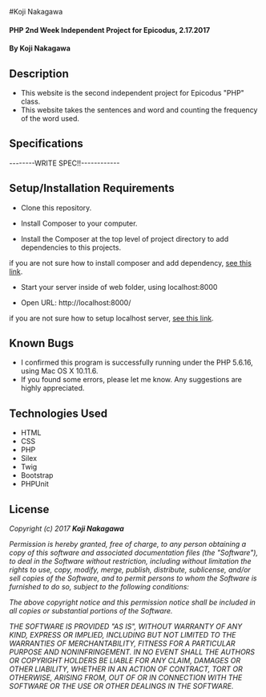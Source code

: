 #Koji Nakagawa

#### PHP 2nd Week Independent Project for Epicodus, 2.17.2017

#### By Koji Nakagawa

## Description
* This website is the second independent project for Epicodus "PHP" class.
* This website takes the sentences and word and counting the frequency of the word used.

## Specifications

--------WRITE SPEC!!------------









## Setup/Installation Requirements
* Clone this repository.

* Install Composer to your computer.

* Install the Composer at the top level of project directory to add dependencies to this projects.

if you are not sure how to install composer and add dependency, [see this link](https://www.learnhowtoprogram.com/php/object-oriented-php/composer).


* Start your server inside of web folder, using localhost:8000

* Open URL: http://localhost:8000/

if you are not sure how to setup localhost server, [see this link](https://www.learnhowtoprogram.com/php/php-basics/meet-the-server).

## Known Bugs
* I confirmed this program is successfully running under the PHP 5.6.16, using Mac OS X 10.11.6.
* If you found some errors, please let me know. Any suggestions are highly appreciated.

## Technologies Used
* HTML
* CSS
* PHP
* Silex
* Twig
* Bootstrap
* PHPUnit

## License

_Copyright (c) 2017 **Koji Nakagawa**_

_Permission is hereby granted, free of charge, to any person obtaining a copy
of this software and associated documentation files (the "Software"), to deal
in the Software without restriction, including without limitation the rights
to use, copy, modify, merge, publish, distribute, sublicense, and/or sell
copies of the Software, and to permit persons to whom the Software is
furnished to do so, subject to the following conditions:_

_The above copyright notice and this permission notice shall be included in all
copies or substantial portions of the Software._

_THE SOFTWARE IS PROVIDED "AS IS", WITHOUT WARRANTY OF ANY KIND, EXPRESS OR
IMPLIED, INCLUDING BUT NOT LIMITED TO THE WARRANTIES OF MERCHANTABILITY,
FITNESS FOR A PARTICULAR PURPOSE AND NONINFRINGEMENT. IN NO EVENT SHALL THE
AUTHORS OR COPYRIGHT HOLDERS BE LIABLE FOR ANY CLAIM, DAMAGES OR OTHER
LIABILITY, WHETHER IN AN ACTION OF CONTRACT, TORT OR OTHERWISE, ARISING FROM,
OUT OF OR IN CONNECTION WITH THE SOFTWARE OR THE USE OR OTHER DEALINGS IN THE
SOFTWARE._
